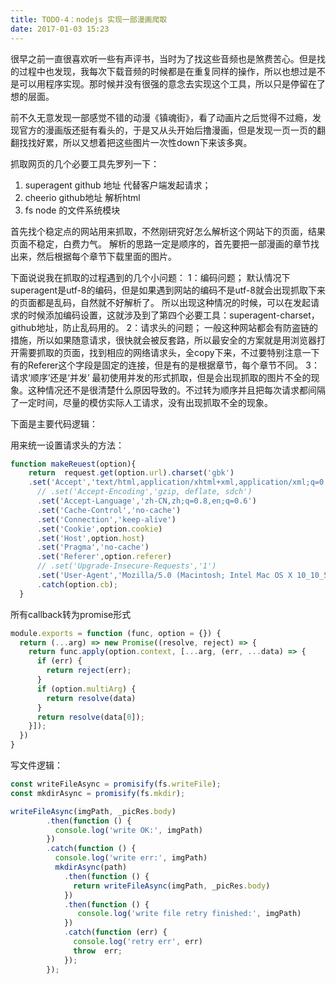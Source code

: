 ```yaml
---
title: TODO-4：nodejs 实现一部漫画爬取
date: 2017-01-03 15:23
---
```

很早之前一直很喜欢听一些有声评书，当时为了找这些音频也是煞费苦心。但是找的过程中也发现，我每次下载音频的时候都是在重复同样的操作，所以也想过是不是可以用程序实现。那时候并没有很强的意念去实现这个工具，所以只是停留在了想的层面。

前不久无意发现一部感觉不错的动漫《镇魂街》，看了动画片之后觉得不过瘾，发现官方的漫画版还挺有看头的，于是又从头开始后撸漫画，但是发现一页一页的翻翻找找好累，所以又想着把这些图片一次性down下来该多爽。

抓取网页的几个必要工具先罗列一下： 
1. superagent github 地址 代替客户端发起请求； 
2. cheerio github地址 解析html 
3. fs node 的文件系统模块


<!--more-->

首先找个稳定点的网站用来抓取，不然刚研究好怎么解析这个网站下的页面，结果页面不稳定，白费力气。 
解析的思路一定是顺序的，首先要把一部漫画的章节找出来，然后根据每个章节下载里面的图片。

下面说说我在抓取的过程遇到的几个小问题： 
1：编码问题； 
默认情况下superagent是utf-8的编码，但是如果遇到网站的编码不是utf-8就会出现抓取下来的页面都是乱码，自然就不好解析了。 
所以出现这种情况的时候，可以在发起请求的时候添加编码设置，这就涉及到了第四个必要工具：superagent-charset，github地址，防止乱码用的。 
2：请求头的问题； 
一般这种网站都会有防盗链的措施，所以如果随意请求，很快就会被反套路，所以最安全的方案就是用浏览器打开需要抓取的页面，找到相应的网络请求头，全copy下来，不过要特别注意一下有的Referer这个字段是固定的连接，但是有的是根据章节，每个章节不同。 
3：请求‘顺序’还是‘并发’ 
最初使用并发的形式抓取，但是会出现抓取的图片不全的现象。这种情况还不是很清楚什么原因导致的。不过转为顺序并且把每次请求都间隔了一定时间，尽量的模仿实际人工请求，没有出现抓取不全的现象。

下面是主要代码逻辑：

用来统一设置请求头的方法：

```javascript
function makeReuest(option){
    return  request.get(option.url).charset('gbk')
    .set('Accept','text/html,application/xhtml+xml,application/xml;q=0.9,image/webp,*/*;q=0.8')
      // .set('Accept-Encoding','gzip, deflate, sdch')
      .set('Accept-Language','zh-CN,zh;q=0.8,en;q=0.6')
      .set('Cache-Control','no-cache')
      .set('Connection','keep-alive')
      .set('Cookie',option.cookie)
      .set('Host',option.host)
      .set('Pragma','no-cache')
      .set('Referer',option.referer)
      // .set('Upgrade-Insecure-Requests','1')
      .set('User-Agent','Mozilla/5.0 (Macintosh; Intel Mac OS X 10_10_5) AppleWebKit/537.36 (KHTML, like Gecko) Chrome/54.0.2840.98 Safari/537.36')
      .catch(option.cb);
  }
  ```
所有callback转为promise形式
```javascript
module.exports = function (func, option = {}) {
  return (...arg) => new Promise((resolve, reject) => {
    return func.apply(option.context, [...arg, (err, ...data) => {
      if (err) {
        return reject(err);
      }
      if (option.multiArg) {
        return resolve(data)
      }
      return resolve(data[0]);
    }]);
  })
}
```

写文件逻辑：

```javascript
const writeFileAsync = promisify(fs.writeFile);
const mkdirAsync = promisify(fs.mkdir);

writeFileAsync(imgPath, _picRes.body)
        .then(function () {
          console.log('write OK:', imgPath)
        })
        .catch(function () {
          console.log('write err:', imgPath)
          mkdirAsync(path)
            .then(function () {
              return writeFileAsync(imgPath, _picRes.body)
            })
            .then(function () {
               console.log('write file retry finished:', imgPath)
            })
            .catch(function (err) {
              console.log('retry err', err)
              throw  err;
            });
        });
```